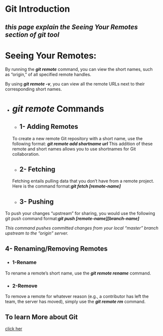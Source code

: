 # **Git Introduction**
## *this page explain the Seeing Your Remotes section of git tool* 

# Seeing Your Remotes:
By running the ***git remote*** command, you can view the short names, such as “origin,” of all specified remote handles.

By using ***git remote -v***, you can view all the remote URLs next to their corresponding short names.

* # ***git remote*** Commands
  * ## 1- Adding Remotes
  To create a new remote Git repository with a short name, use the following format: ***git remote add shortname url***
  This addition of these remote and short names allows you to use shortnames for Git collaboration.



  * ## 2- Fetching
  Fetching entails pulling data that you don’t have from a remote project.
  Here is the command format:***git fetch [remote-name]***


  * ## 3- Pushing
 To push your changes “upstream” for sharing, you would use the following git push command format:***git push [remote-name][branch-name]***
 
 *This command pushes committed changes from your local “master” branch upstream to the “origin” server.*

 ## 4- Renaming/Removing Remotes
   * ### 1-Rename
   To rename a remote’s short name, use the ***git remote rename*** command.

   * ### 2-Remove
   To remove a remote for whatever reason (e.g., a contributor has left the team, the server has moved), simply use the ***git remote rm*** command.


## To learn More about Git 
[click her](https://blog.udemy.com/git-tutorial-a-comprehensive-guide/#7)
